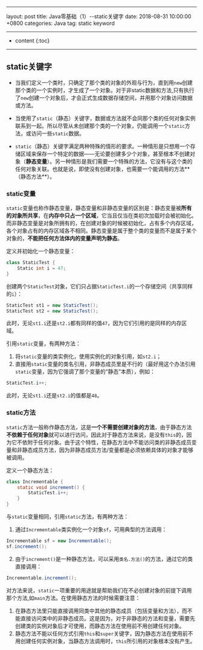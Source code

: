 ﻿---

layout: post
title:  Java零基础（1）--static关键字
date:   2018-08-31 10:00:00 +0800
categories: Java
tag: static keyword

---

* content
{:toc}


---------------------------------------


## static关键字

 - 当我们定义一个类时，只确定了那个类的对象的外观与行为，直到用`new`创建那个类的一个实例时，才生成了一个对象。对于非static数据和方法,只有执行了`new`创建一个对象后，才会正式生成数据存储空间，并用那个对象访问数据或方法。
    
 - 当使用了`static`（静态）关键字，数据或方法就不会同那个类的任何对象实例联系到一起。所以尽管从未创建那个类的一个对象，仍能调用一个`static`方法，或访问一些`static`数据。

 - `static`（静态）关键字满足两种特殊的情形的要求。一种情形是只想用一个存储区域来保存一个特定的数据——无论要创建多少个对象，甚至根本不创建对象（**静态变量**）。另一种情形是我们需要一个特殊的方法，它没有与这个类的任何对象关联。也就是说，即使没有创建对象，也需要一个能调用的方法**（静态方法**）。
    
### static变量

`static`变量也称作静态变量，静态变量和非静态变量的区别是：静态变量被**所有的对象所共享**，在**内存中只占一个区域**，它当且仅当在类初次加载时会被初始化。而非静态变量是对象所拥有的，在创建对象的时候被初始化，占有多个内存区域，各个对象占有的内存区域各不相同。静态变量是属于整个类的变量而不是属于某个对象的，**不能把任何方法体内的变量声明为静态**。

定义并初始化一个静态变量：

```java
class StaticTest {
    Static int i = 47;
}
```

创建两个`StaticTest`对象，它们只占据`StaticTest.i`的一个存储空间（共享同样的`i`）：

```java
StaticTest st1 = new StaticTest();
StaticTest st2 = new StaticTest();
```

此时，无论`st1.i`还是`st2.i`都有同样的值`47`，因为它们引用的是同样的内存区域。

引用`static`变量，有两种方法：
1. 将`static`变量的类实例化，使用实例化的对象引用，如`st2.i`；
2. 直接用`static`变量的类名引用，非静态成员里是不行的（最好用这个办法引用`static`变量，因为它强调了那个变量的“静态”本质），例如：

```java
StaticTest.i++;
```

此时，无论`st1.i`还是`st2.i`的值都是`48`。
    
### static方法

`static`方法一般称作静态方法，这是**一个不需要创建对象的方法**，由于静态方法**不依赖于任何对象**就可以进行访问，因此对于静态方法来说，是没有`this`的，因为它不依附于任何对象。由于这个特性，在静态方法中不能访问类的非静态成员变量和非静态成员方法，因为非静态成员方法/变量都是必须依赖具体的对象才能够被调用。
    

定义一个静态方法：

```java
class Incrementable {
    static void increment() { 
        StaticTest.i++; 
    }
}
```

与`static`变量相同，引用`static`方法，有两种方法：
1. 通过`Incrementable`类实例化一个对象`sf`，可用典型的方法调用：

```java
Incrementable sf = new Incrementable();
sf.increment();
```

2. 由于`increment()`是一种静态方法，可以采用`类名.方法()`的方法，通过它的类直接调用：

```java
Incrementable.increment();
```

对方法来说，`static`一项重要的用途就是帮助我们在不必创建对象的前提下调用那个方法,如`main`方法。在使用静态方法的时候需要注意：
1. 在静态方法里只能直接调用同类中其他的静态成员（包括变量和方法），而不能直接访问类中的非静态成员。这是因为，对于非静态的方法和变量，需要先创建类的实例对象后才可使用，而静态方法在使用前不用创建任何对象。
2. 静态方法不能以任何方式引用`this`和`super`关键字，因为静态方法在使用前不用创建任何实例对象，当静态方法调用时，`this`所引用的对象根本没有产生。




